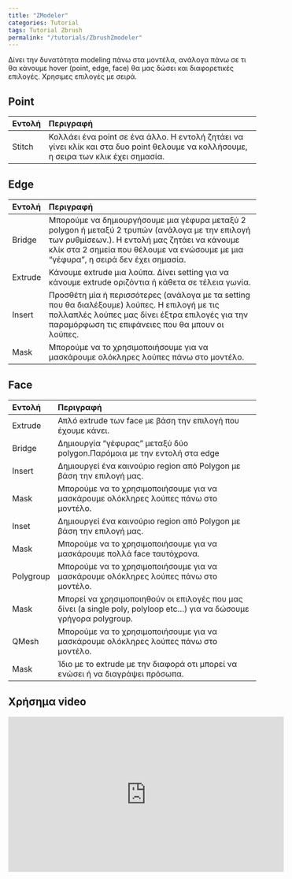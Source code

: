 ```yaml
---
title: "ZModeler"
categories: Tutorial
tags: Tutorial Zbrush
permalink: "/tutorials/ZbrushZmodeler"
---
```

Δίνει την δυνατότητα modeling πάνω στα μοντέλα, ανάλογα πάνω σε τι θα κάνουμε hover (point, edge, face) θα μας δώσει και διαφορετικές επιλογές.
Χρησιμες επιλογές με σειρά.

<h2>Point</h2>

| Εντολή    | Περιγραφή |
|:---------|:---|
| Stitch|  Κολλάει ένα point σε ένα άλλο. Η εντολή ζητάει να γίνει κλίκ και στα δυο point θελουμε να κολλήσουμε, η σειρα των κλικ έχει σημασία. |

<h2>Edge</h2>

| Εντολή    | Περιγραφή |
|:---------|:---|
| Bridge|  Μπορούμε να δημιουργήσουμε μια γέφυρα μεταξύ 2 polygon ή μεταξύ 2 τρυπών (ανάλογα με την επιλογή των ρυθμίσεων.). Η εντολή μας ζητάει να κάνουμε κλίκ στα 2 σημεία που θέλουμε να ενώσουμε με μια “γέφυρα”, η σειρά δεν έχει σημασία. |
| Extrude | Κάνουμε extrude μια λούπα. Δίνει setting για να κάνουμε extrude οριζόντια ή κάθετα σε τέλεια γωνία. |
| Insert | Προσθέτη μία ή περισσότερες (ανάλογα με τα setting που θα διαλέξουμε) λούπες. Η επιλογή με τις πολλαπλές λούπες μας δίνει έξτρα επιλογές για την παραμόρφωση τις επιφάνειες που θα μπουν οι λούπες. |
| Mask | Μπορούμε να το χρησιμοποιήσουμε για να μασκάρουμε ολόκληρες λούπες πάνω στο μοντέλο. |

<h2>Face</h2>

| Εντολή    | Περιγραφή |
|:---------|:---|
| Extrude|  Απλό extrude των face με βάση την επιλογή που έχουμε κάνει. |
| Bridge | Δημιουργία “γέφυρας” μεταξύ δύο polygon.Παρόμοια με την εντολή στα edge|
| Insert |  Δημιουργεί ένα καινούριο region από Polygon με βάση την επιλογή μας.|
| Mask | Μπορούμε να το χρησιμοποιήσουμε για να μασκάρουμε ολόκληρες λούπες πάνω στο μοντέλο. |
| Inset | Δημιουργεί ένα καινούριο region από Polygon με βάση την επιλογή μας. |
| Mask | Μπορούμε να το χρησιμοποιήσουμε για να μασκάρουμε πολλά face ταυτόχρονα. |
| Polygroup | Μπορούμε να το χρησιμοποιήσουμε για να μασκάρουμε ολόκληρες λούπες πάνω στο μοντέλο. |
| Mask | Μπορεί να χρησιμοποιηθούν οι επιλογές που μας δίνει (a single poly, polyloop etc…) για να δώσουμε γρήγορα polygroup. |
| QMesh | Μπορούμε να το χρησιμοποιήσουμε για να μασκάρουμε ολόκληρες λούπες πάνω στο μοντέλο. |
| Mask | Ίδιο με το extrude με την διαφορά οτι μπορεί να ενώσει ή να διαγράψει πρόσωπα. |

<h2>Χρήσημα video</h2>

<iframe width="560" height="315" src="https://www.youtube.com/embed/UJ1-UfKfzh0?si=ASZmPrP7uA43Y-6a" frameborder="0" allowfullscreen></iframe>